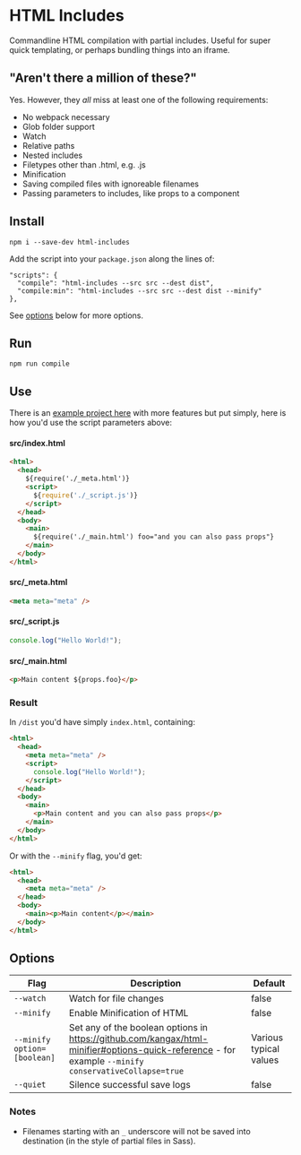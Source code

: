 # HTML Includes

Commandline HTML compilation with partial includes. Useful for super quick templating, or perhaps bundling things into an iframe.

## "Aren't there a million of these?"

Yes. However, they _all_ miss at least one of the following requirements:

- No webpack necessary
- Glob folder support
- Watch
- Relative paths
- Nested includes
- Filetypes other than .html, e.g. .js
- Minification
- Saving compiled files with ignoreable filenames
- Passing parameters to includes, like props to a component

## Install

    npm i --save-dev html-includes

Add the script into your `package.json` along the lines of:

    "scripts": {
      "compile": "html-includes --src src --dest dist",
      "compile:min": "html-includes --src src --dest dist --minify"
    },

See [options](https://github.com/entozoon/html-includes#options) below for more options.

## Run

    npm run compile

## Use

There is an [example project here](https://github.com/entozoon/html-includes-example) with more features but put simply, here is how you'd use the script parameters above:

#### src/index.html

```html
<html>
  <head>
    ${require('./_meta.html')}
    <script>
      ${require('./_script.js')}
    </script>
  </head>
  <body>
    <main>
      ${require('./_main.html') foo="and you can also pass props"}
    </main>
  </body>
</html>
```

#### src/\_meta.html

```html
<meta meta="meta" />
```

#### src/\_script.js

```js
console.log("Hello World!");
```

#### src/\_main.html

```html
<p>Main content ${props.foo}</p>
```

### Result

In `/dist` you'd have simply `index.html`, containing:

```html
<html>
  <head>
    <meta meta="meta" />
    <script>
      console.log("Hello World!");
    </script>
  </head>
  <body>
    <main>
      <p>Main content and you can also pass props</p>
    </main>
  </body>
</html>
```

Or with the `--minify` flag, you'd get:

```html
<html>
  <head>
    <meta meta="meta" />
  </head>
  <body>
    <main><p>Main content</p></main>
  </body>
</html>
```

## Options

| Flag                        | Description                                                                                                                                          | Default                |
| --------------------------- | ---------------------------------------------------------------------------------------------------------------------------------------------------- | ---------------------- |
| `--watch`                   | Watch for file changes                                                                                                                               | false                  |
| `--minify`                  | Enable Minification of HTML                                                                                                                          | false                  |
| `--minify option=[boolean]` | Set any of the boolean options in https://github.com/kangax/html-minifier#options-quick-reference - for example `--minify conservativeCollapse=true` | Various typical values |
| `--quiet`                   | Silence successful save logs                                                                                                                         | false                  |

### Notes

- Filenames starting with an `_` underscore will not be saved into destination (in the style of partial files in Sass).
